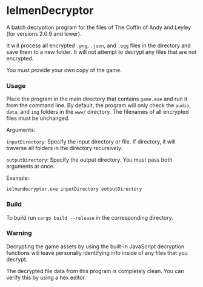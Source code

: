 # IelmenDecryptor

A batch decryption program for the files of The Coffin of Andy and Leyley (for versions 2.0.9 and lower).

It will process all encrypted `.png`, `.json`, and `.ogg` files in the directory and save them to a new folder. It will not attempt to decrypt any files that are not encrypted.

You must provide your own copy of the game.

### Usage

Place the program in the main directory that contains `game.exe` and run it from the command line. By default, the program will only check the `audio`, `data`, and `img` folders in the `www/` directory. The filenames of all encrypted files must be unchanged.

Arguments:

`inputDirectory`: Specify the input directory or file. If directory, it will traverse all folders in the directory recursively.

`outputDirectory`: Specify the output directory. You must pass both arguments at once.

Example:

```
ielmendecryptor.exe inputDirectory outputDirectory
```

### Build

To build run `cargo build --release` in the corresponding directory.

### Warning

Decrypting the game assets by using the built-in JavaScript decryption functions will leave personally identifying info inside of any files that you decrypt.

The decrypted file data from this program is completely clean. You can verify this by using a hex editor.
